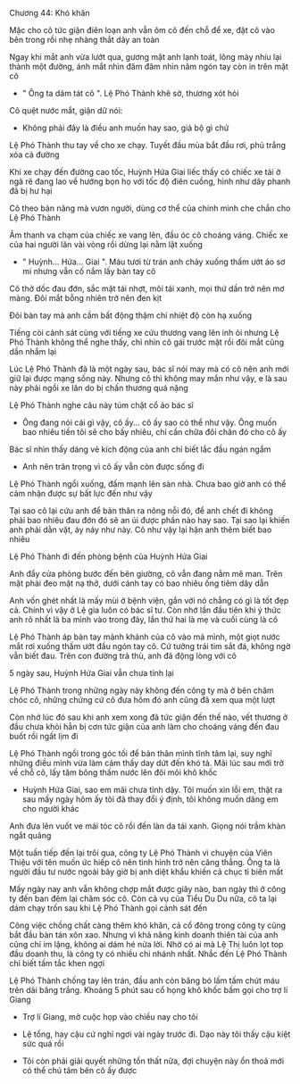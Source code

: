 




Chương 44: Khó khăn

Mặc cho cô tức giận điên loạn anh vẫn ôm cô đến chỗ để xe, đặt cô vào bên trong rồi nhẹ nhàng thắt dây an toàn

Ngay khi mắt anh vừa lướt qua, gương mặt anh lạnh toát, lông mày nhíu lại thành một đường, ánh mắt nhìn đăm đăm nhìn năm ngón tay còn in trên mặt cô

- " Ông ta dám tát cô ". Lệ Phó Thành khẽ sờ, thương xót hỏi

Cô quệt nước mắt, giận dữ nói:

- Không phải đây là điều anh muốn hay sao, giả bộ gì chứ

Lệ Phó Thành thu tay về cho xe chạy. Tuyết đầu mùa bắt đầu rơi, phủ trắng xóa cả đường

Khi xe chạy đến đường cao tốc, Huỳnh Hứa Giai liếc thấy có chiếc xe tải ở ngã rẽ đang lao về hướng bọn họ với tốc độ điên cuồng, hình như dây phanh đã bị hư hại

Cô theo bản năng mà vươn người, dùng cơ thể của chính mình che chắn cho Lệ Phó Thành

Âm thanh va chạm của chiếc xe vang lên, đầu óc cô choáng váng. Chiếc xe của hai người lăn vài vòng rồi dừng lại nằm lật xuống

- " Huỳnh... Hứa... Giai ". Máu tươi từ trán anh chảy xuống thấm ướt áo sơ mi nhưng vẫn cố nắm lấy bàn tay cô

Cô thở dốc đau đớn, sắc mặt tái nhợt, môi tái xanh, mọi thứ dần trở nên mơ màng. Đôi mắt bỗng nhiên trở nên đen kịt

Đôi bàn tay mà anh cầm bất động thậm chí nhiệt độ còn hạ xuống

Tiếng còi cảnh sát cùng với tiếng xe cứu thương vang lên inh ỏi nhưng Lệ Phó Thành không thể nghe thấy, chỉ nhìn cô gái trước mặt rồi đôi mắt cũng dần nhắm lại



Lúc Lệ Phó Thành đã là một ngày sau, bác sĩ nói may mà có cô nên anh mới giữ lại được mạng sống này. Nhưng cô thì không may mắn như vậy, e là sau này phải ngồi xe lăn do bị chấn thương quá nặng

Lệ Phó Thành nghe câu này túm chặt cổ áo bác sĩ

- Ông đang nói cái gì vậy, cô ấy... cô ấy sao có thể như vậy. Ông muốn bao nhiêu tiền tôi sẽ cho bấy nhiêu, chỉ cần chữa đôi chân đó cho cô ấy

Bác sĩ nhìn thấy dáng vẻ kích động của anh chỉ biết lắc đầu ngán ngẩm

- Anh nên trân trọng vì cô ấy vẫn còn được sống đi

Lệ Phó Thành ngồi xuống, đấm mạnh lên sàn nhà. Chưa bao giờ anh có thể cảm nhận được sự bất lực đến như vậy

Tại sao cô lại cứu anh để bản thân ra nông nỗi đó, để anh chết đi không phải bao nhiêu đau đớn đó sẽ an ủi được phần nào hay sao. Tại sao lại khiến anh phải dằn vặt, áy náy như này. Cô như vậy lại hận anh thêm biết bao nhiêu

Lệ Phó Thành đi đến phòng bệnh của Huỳnh Hứa Giai

Anh đẩy cửa phòng bước đến bên giường, cô vẫn đang nằm mê man. Trên mặt phải đeo mặt nạ thở, dưới cánh tay có bao nhiêu ống tiêm dây dẫn

Anh vốn ghét nhất là mấy mùi ở bệnh viện, gắn với nó chẳng có gì là tốt đẹp cả. Chính vì vậy ở Lệ gia luôn có bác sĩ tư. Còn nhớ lần đầu tiên khi ý thức anh rõ nhất là ba mình vào trong đây, lần thứ hai là mẹ và cuối cùng là cô

Lệ Phó Thành áp bàn tay mảnh khảnh của cô vào má mình, một giọt nước mắt rơi xuống thấm ướt đầu ngón tay cô. Cứ tưởng trái tim sắt đá, không ngờ vẫn biết đau. Trên con đường trả thù, anh đã động lòng với cô

5 ngày sau, Huỳnh Hứa Giai vẫn chưa tỉnh lại

Lệ Phó Thành trong những ngày này không đến công ty mà ở bên chăm chóc cô, những chứng cứ cô đưa hôm đó anh cũng đã xem qua một lượt

Còn nhớ lúc đó sau khi anh xem xong đã tức giận đến thế nào, vết thương ở đầu chưa khỏi hẳn bị cơn tức giận của anh làm cho choáng váng đến đau buốt rồi ngất lịm đi

Lệ Phó Thành ngồi trong góc tối để bản thân mình tĩnh tâm lại, suy nghĩ những điều mình vừa làm cảm thấy day dứt đến khó tả. Mãi lúc sau mới trở về chỗ cô, lấy tăm bông thấm nước lên đôi môi khô khốc

- Huỳnh Hứa Giai, sao em mãi chưa tỉnh dậy. Tôi muốn xin lỗi em, thật ra sau mấy ngày hôm ấy tôi đã thay đổi ý định, tôi không muốn dâng em cho người khác

Anh đưa lên vuốt ve mái tóc cô rồi đến làn da tái xanh. Giọng nói trầm khàn ngắt quãng

Một tuần tiếp đến lại trôi qua, công ty Lệ Phó Thành vì chuyện của Viên Thiệu với tên muốn ức hiếp cô nên tình hình trở nên căng thẳng. Ông ta là người đầu tư nước ngoài bây giờ bị anh diệt khẩu khiến cả chục tỉ biến mất

Mấy ngày nay anh vẫn không chợp mắt được giây nào, ban ngày thì ở công ty đến ban đêm lại chăm sóc cô. Còn cả vụ của Tiểu Du Du nữa, cô ta lại dám chạy trốn sau khi Lệ Phó Thành gọi cảnh sát đến

Công việc chồng chất càng thêm khó khăn, cả cổ đông trong công ty cũng bắt đầu bàn tán xôn xao. Nhưng vì khả năng kinh doanh thiên tài của anh cũng chỉ im lặng, không ai dám hé nửa lời. Nhờ có ai mà Lệ Thị luôn lọt top đầu doanh thu, là công ty có nhiều chi nhánh nhất. Nhắc đến Lệ Phó Thành chỉ biết tấm tắc khen ngợi

Lệ Phó Thành chống tay lên trán, đầu anh còn băng bó lấm tấm chút máu trên dải băng trắng. Khoảng 5 phút sau cổ họng khô khốc bấm gọi cho trợ lí Giang

- Trợ lí Giang, mở cuộc họp vào chiều nay cho tôi

- Lệ tổng, hay cậu cứ nghỉ ngơi vài ngày trước đi. Dạo này tôi thấy cậu kiệt sức quá rồi

- Tôi còn phải giải quyết những tổn thất nữa, đợi chuyện này ổn thoả mới có thể chú tâm bên cô ấy được




